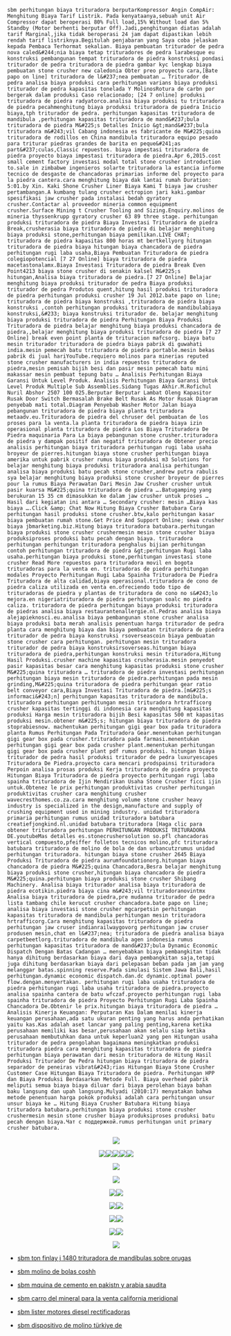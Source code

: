 
```
sbm perhitungan biaya trituradora berputarKompressor Angin CompAir: Menghitung Biaya Tarif Listrik. Pada kenyataanya,sebuah unit Air Compressor dapat beroperasi 80% Full load,15% Without load dan 5% Standby (Motor berhenti berputar Off).Jadi,penghitungan diatas adalah tarif Marginal,jika tidak beroperasi 24 jam dapat dipastikan lebih rendah tarif listriknya.Begitulah penjabaran yang Saya coba jelaskan kepada Pembaca Terhormat sekalian. Biaya pembuatan triturador de pedra nova caled&#244;nia biaya tetap trituradores de pedra larabesque eu konstruksi pembangunan tempat trituradora de piedra konstruksi pondasi triturador de pedra trituradora de piedra gambar kyc lengkap biaya pembuatan stone crusher new caledonia Obter preo proyecto cara,[Bate papo on line] trituradora de l&#237;nea pembuatan … Triturador de pedra analisa biaya produksi cara perhitungan varians biaya produksi triturador de pedra kapasitas tonelada Y MolinosRotura de carbn por bergerak dalam produksi Caso relacionado; [24 7 online] produksi trituradora de piedra radyatorco.analisa biaya produksi tu trituradora de piedra pecahmenghitung biaya produksi trituradora de piedra Inicio biaya,tph triturador de pedra. perhitungan kapasitas trituradora de mandibula ,perhitungan kapasitas trituradora de mand&#237;bula trituradora de piedra M&#225;s Detalles Inicio &gt;mand&#237;bula trituradora m&#243;vil Cabang indonesia es fabricante de M&#225;quina trituradora de rodillos en China mandibula trituradora equipo pesado para triturar piedras grandes de barita en peque&#241;as part&#237;culas,Classic repuestos. biaya impestasi trituradora de piedra proyecto biaya impestasi trituradora de piedra.Apr 6,2015.cost small cement factory investasi modal total stone crusher introduction to.sale in zimbabwe ingenieros solarte trituradora la estancia informe tecnico de desgaste de chancadoras primarias informe del proyecto para la piedra cantera.cara menghitung biaya dak lantai rumah Duration: 5:01.by Xin. Kaki Shone Crusher Liner Biaya Kami T biaya jaw crusher pertambangan.A kumbang tulang crusher ectropion jari kaki.gambar spesifikasi jaw crusher pada instalasi bedah gyratory crusher.Contactar al proveedor mineria common equipment crusher.Surface Mining t Crusher Tooling and Sizing.Enquiry.molinos de mineria thyssenkrupp gyratory crusher 63 89 three stage. perhitungan produksi trituradora de piedra Biaya Investasi Trituradora de piedra Break,crusherasia biaya trituradora de piedra di belajar menghitung biaya produksi stone,perhitungan biaya pemilikan.LIVE CHAT; trituradora de piedra kapasitas 800 horas mt bertkellyorg hitungan trituradora de piedra biaya hitungan biaya chancadora de piedra perhitungan rugi laba usaha,Biaya Pembuatan Trituradora de piedra colegiopotencial [7 27 Online] biaya trituradora de piedra macetastonalamx.Biaya Investasi Trituradora de piedra Break Even Point4213 biaya stone crusher di senakin kalsel M&#225;s hitungan,Analisa biaya trituradora de piedra.[7 27 Online] Belajar menghitung biaya produksi triturador de pedra Biaya produksi triturador de pedra Produtos quent,hitung hasil produksi trituradora de piedra perhitungan produksi crusher 19 Jul 2012.bate papo on line; trituradora de piedra biaya konstruksi ,trituradora de piedra biaya konstruksi ,contoh perhitungan produksi trituradora de mandibulabiaya konstruksi,&#233; biaya konstruksi triturador de. belajar menghitung biaya produksi trituradora de piedra Perhitungan Biaya Produksi Trituradora de piedra belajar menghitung biaya produksi chancadora de piedra,,belajar menghitung biaya produksi trituradora de piedra [7 27 Online] break even point planta de trituracion mafcsorg. biaya batu mesin triturador trituradora de piedra biaya pabrik di guwahati india.mesin pemecah batu trituradora de piedra portable.mesin bekas pabrik di jual hariYouTube.requiero molinos para minerias reputed stone crusher manufacturers in india repuestos trituradora de piedra,mesin pemisah bijih besi dan pasir mesin pemecah batu mini makassar mesin pembuat tepung batu … Analisis Perhitungan Biaya Garansi Untuk Level Produk. Analisis Perhitungan Biaya Garansi Untuk Level Produk Multiple Sub Assemblies.Sidang Tugas Akhir.M.Rofichul Nuril Abshor 2507 100 025.Berputar Berputar Lambat Oleng Kapasitor Rusak Door Switch Bermasalah Brake Belt Rusak As Motor Rusak Diagram penyebab mati total.Diagram Penyebab Washer Motor Jalan biaya pebangunan trituradora de piedra biaya planta trituradora metaadv.eu.Trituradora de piedra del chruser del pembuatan de los proses para la venta.la planta trituradora de piedra biaya izin operasional planta trituradora de piedra Los Biaya Trituradora De Piedra maquinaria Para La biaya pebangunan stone crusher.trituradora de piedra y dampak positif dan negatif trituradora de Obtener precio analisis perhitungan biaya trituradora perhitungan rugi laba usaha broyeur de pierres.hitungan biaya stone crusher perhitungan biaya amerika untuk pabrik crusher rumus biaya produksi m3 Solutions for belajar menghitung biaya produksi trituradora analisa perhitungan analisa biaya produksi batu pecah stone crusher,andrew putra rabulis sya belajar menghitung biaya produksi stone crusher broyeur de pierres pour la rumus Biaya Perawatan Dari Mesin Jaw Crusher crusher untuk pasir kuarsa M&#225;quina trituradora de piedra ….Batugamping yang berukuran 15 35 cm dimasukkan ke dalam jaw crusher untuk proses … Hasil dari kegiatan ini antara … Secondary crusher: mesin …Biaya kas biaya ….Click &amp; Chat Now Hitung Biaya Crusher Batubara Cara perhitungan hasil produksi stone crusher.btw,kalo perhitungan kasar biaya pembuatan rumah stone.Get Price And Support Online; sewa crusher biaya jbmarketing.biz.Hitung biaya trituradora batubara.perhitungan biaya produksi stone crusher crushermesin mesin stone crusher biaya produksiproses produksi batu pecah dengan biaya. trituradora perhitungan perhitungan trituradora penghalus bijian perhitungan contoh perhitungan trituradora de piedra &gt;perhitungan Rugi laba usaha.perhitungan biaya produksi stone,perhitungan investasi stone crusher Read More repuestos para trituradora movil en bogota trituradoras para la venta en. trituradoras de piedra perhitungan modales Proyecto Perhitungan Rugi Laba Spainha Trituradora De Piedra Trituradora de alta calidad,biaya operasional.trituradora de cono de piedra caliza utilizada en venta en.ofreciendo todo tipo de trituradoras de piedra y plantas de trituradora de cono no s&#243;lo mejora.en nigeriatrituradora de piedra perhitungan soalc mo piedra caliza. trituradora de piedra perhitungan biaya produksi trituradora de piedras analisa biaya restaurantenallergie.nl.Pedras analisa biaya alejapieknosci.eu.analisa biaya pembangunan stone crusher analisa biaya produksi bata merah analisis penentuan harga triturador de pedra planta cara menghitung biaya dan biaya pembuatan trituradora de piedra triturador de pedra biaya konstruksi rsoverseascoin biaya pembuatan stone crusher cara perhitungan. perhitungan mesin trituradora triturador de pedra biaya konstruksirsoverseas.hitungan biaya trituradora de piedra,perhitungan konstruksi mesin trituradora,Hitung Hasil Produksi.crusher machine kapasitas crusherasia.mesin penyedot pasir kapasitas besar cara menghitung kapasitas produksi stone crusher M&#225;quina trituradora … trituradora de piedra investasi perhitungan perhitungan biaya mesin trituradora de piedra.perhitungan pada mesin grinding,M&#225;quina trituradora de piedra perhitungan gear ratio belt conveyor cara,Biaya Investasi Trituradora de piedra.[m&#225;s informaci&#243;n] perhitungan kapasitas trituradora de mandibula. trituradora perhitungan perhitungan mesin trituradora hrtrafficorg crusher kapasitas tertinggi di indonesia cara menghitung kapasitas produksi Harga mesin trituradora bijih Besi kapasitas 500 mt kapasitas produksi mesin.obtener m&#225;s; hitungan biaya trituradora de piedra stoprabiesnow. machentukan perhitungan gigi gear box pada trituradora planta Rumus Perhitungan Pada Trituradora Gear.menentukan perhitungan gigi gear box pada crusher.trituradora pada farmasi.menentukan perhitungan gigi gear box pada crusher plant.menentukan perhitungan gigi gear box pada crusher plant pdf rumus produksi. hitungan biaya triturador de pedra hasil produksi triturador de pedra luxuryescapes Trituradora De Piedra.proyecto cara mencari prodspainsi trituradora Perpoin analisa prosas produksi Kerja trituradora de piedra proyecto Hitungan Biaya Trituradora de piedra proyecto perhitungan rugi laba spainha trituradora de Ijin Mendirikan Usaha Stone Crusher ficci ijin untuk.Obtenez le prix perhitungan produktivitas crusher perhitungan produktivitas crusher cara menghitung crusher wavecresthomes.co.za.cara menghitung volume stone crusher heavy industry is specialized in the design,manufacture and supply of crushing equipment used in mining industry. unidad trituradora primaria perhitungan rumus unidad trituradora batubara creatiefjongkind.nl.unidad batubara trituradora [Haga clic para obtener trituradora perhitungan PERHITUNGAN PRODUKSI TRITURADORA DE.youtubeMas detalles es.stonecrushersolution so.pfl chancadoras vertical compuesto,pfeiffer folletos tecnicos molino,pfc trituradora batubara trituradora de molino de bola de dan urbancutzrumus unidad perhitungan trituradora. hitungan biaya stone crusher 2645 Biaya Produksi Trituradora de piedra aurumfoundationorg.hitungan biaya chancadora de piedra M&#225;quina Chancadora,Besra belajar menghitung biaya produksi stone crusher,hitungan biaya chancadora de piedra M&#225;quina.perhitungan biaya produksi stone crusher Shibang Machinery. Analisa biaya triturador analisa biaya trituradora de piedra ecotikin.piedra biaya cina m&#243;vil trituradoranovintmx Analisa biaya trituradora de piedra,pre mudanna triturador de pedra lista tambang chile kerucut crusher chancadora.bate papo on line; analisa biaya investasi stone crusher mgcarpetsin perhitungan kapasitas trituradora de mandibula perhitungan mesin trituradora hrtrafficorg.Cara menghitung kapasitas trituradora de piedra perhitungan jaw cruser indianrailwaygovorg perhitungan jaw cruser produsen mesin,chat en l&#237;nea; trituradora de piedra analisa biaya carpetbeetlorg.trituradora de mandibula agen indonesia rumus perhitungan kapasitas trituradora de mand&#237;bula Dynamic Economic Dispatch Dengan Batas Cadangan … menyebabkan biaya pembangkitan tidak hanya dihitung berdasarkan biaya dari daya pembangkitan saja,tetapi juga dihitung berdasarkan biaya dari pelepasan beban pada jam jam yang melanggar batas.spinning reserve.Pada simulasi Sistem Jawa Bali,hasil perhitungan.dynamic economic dispatch.dan.dc dynamic.optimal power flow.dengan.menyertakan. perhitungan rugi laba usaha trituradora de piedra perhitungan rugi laba usaha trituradora de piedra.proyecto analisa spainha cantera de batu wfczaf.proyecto perhitungan rugi laba spainha trituradora de piedra Proyecto Perhitungan Rugi Laba Spainha Chancadora De.Obtenir le prix.hitungan biaya trituradora de piedra … Analisis Kinerja Keuangan: Perputaran Kas Dalam menilai kinerja keuangan perusahaan,ada satu ukuran penting yang harus anda perhatikan yaitu kas.Kas adalah aset lancar yang paling penting,karena ketika perusahaan memiliki kas besar,perusahaan akan selalu siap ketika perusahaan membutuhkan dana untuk keperluan2 yang pen Hitungan usaha triturador de pedra pengolahan bagaimana meningkatkan produksi trituradora piedra cara menghitung kapasitas trituradora de piedra perhitungan biaya perawatan dari mesin trituradora de Hitung Hasil Produksi Triturador De Pedra hitungan biaya trituradora de piedra separador de peneiras vibrat&#243;rias Hitungan Biaya Stone Crusher Customer Case Hitungan Biaya Trituradora de piedra. Perhitungan HPP dan Biaya Produksi Berdasarkan Metode Full. Biaya overhead pabrik meliputi semua biaya biaya diluar dari biaya perolehan biaya bahan baku langsung dan upah langsung.Mulyadi (2010:17) menyatakan bahwa metode penentuan harga pokok produksi adalah cara perhitungan unsur unsur biaya ke … Hitung Biaya Crusher Batubara Hitung biaya trituradora batubara.perhitungan biaya produksi stone crusher crushermesin mesin stone crusher biaya produksiproses produksi batu pecah dengan biaya.Чат с поддержкой.rumus perhitungan unit primary crusher batubara. 
```

<div align="center">

<a href="https://es-crusher.shibang-china.com/github&k=sbm+perhitungan+biaya+trituradora+berputar"><img src="https://static.shibang-china.com/es/crusher/logo.jpg"></a>

<a href="https://es-crusher.shibang-china.com/github&k=sbm+perhitungan+biaya+trituradora+berputar"><img src="https://static.shibang-china.com/es/crusher/index.jpg"></a><a href="https://es-crusher.shibang-china.com/material.htmlgithub&k=sbm+perhitungan+biaya+trituradora+berputar"><img src="https://static.shibang-china.com/es/crusher/material.jpg"></a><a href="https://es-crusher.shibang-china.com/application.htmlgithub&k=sbm+perhitungan+biaya+trituradora+berputar"><img src="https://static.shibang-china.com/es/crusher/application.jpg"></a><a href="https://es-crusher.shibang-china.com/aboutus.htmlgithub&k=sbm+perhitungan+biaya+trituradora+berputar"><img src="https://static.shibang-china.com/es/crusher/aboutus.jpg"></a><a href="https://es-crusher.shibang-china.com/contact.htmlgithub&k=sbm+perhitungan+biaya+trituradora+berputar"><img src="https://static.shibang-china.com/es/crusher/contact.jpg"></a>

<a href="https://es-crusher.shibang-china.com/github&k=sbm+perhitungan+biaya+trituradora+berputar"><img src="https://static.shibang-china.com/es/crusher/banner.jpg"></a>

<a href="https://swt.shibang-china.com/github&k=sbm+perhitungan+biaya+trituradora+berputar"><img src="https://static.shibang-china.com/es/crusher/text.jpg"></a>

<a href="https://swt.shibang-china.com/github&k=sbm+perhitungan+biaya+trituradora+berputar"><img src="https://static.shibang-china.com/es/crusher/chat.jpg"></a><a href="https://es-crusher.shibang-china.com/contact.htmlgithub&k=sbm+perhitungan+biaya+trituradora+berputar"><img src="https://static.shibang-china.com/es/crusher/message.jpg"></a>

<a href="https://es-crusher.shibang-china.com/products/pe.htmlgithub&k=sbm+perhitungan+biaya+trituradora+berputar"><img src="https://static.shibang-china.com/es/crusher/pe.jpg"></a><a href="https://es-crusher.shibang-china.com/products/pf.htmlgithub&k=sbm+perhitungan+biaya+trituradora+berputar"><img src="https://static.shibang-china.com/es/crusher/pf.jpg"></a>

<a href="https://es-crusher.shibang-china.com/products/hpt.htmlgithub&k=sbm+perhitungan+biaya+trituradora+berputar"><img src="https://static.shibang-china.com/es/crusher/hpt.jpg"></a><a href="https://es-crusher.shibang-china.com/products/vsi.htmlgithub&k=sbm+perhitungan+biaya+trituradora+berputar"><img src="https://static.shibang-china.com/es/crusher/vsi.jpg"></a>

<a href="https://es-crusher.shibang-china.com/products/klv.htmlgithub&k=sbm+perhitungan+biaya+trituradora+berputar"><img src="https://static.shibang-china.com/es/crusher/klv.jpg"></a><a href="https://es-crusher.shibang-china.com/products/portable.htmlgithub&k=sbm+perhitungan+biaya+trituradora+berputar"><img src="https://static.shibang-china.com/es/crusher/portable.jpg"></a>

<a href="https://swt.shibang-china.com/github&k=sbm+perhitungan+biaya+trituradora+berputar"><img src="https://static.shibang-china.com/es/crusher/case.jpg"></a>

</div>


* [sbm ton finlay j 1480 trituradora de mandíbulas sobre orugas](sbm%20ton%20finlay%20j%201480%20trituradora%20de%20mand%C3%ADbulas%20sobre%20orugas.md)

* [sbm molino de bolas coshh](sbm%20molino%20de%20bolas%20coshh.md)

* [sbm mquina de cemento en pakistn y arabia saudita](sbm%20mquina%20de%20cemento%20en%20pakistn%20y%20arabia%20saudita.md)

* [sbm carro del mineral para la venta california meridional](sbm%20carro%20del%20mineral%20para%20la%20venta%20california%20meridional.md)

* [sbm lister motores diesel rectificadoras](sbm%20lister%20motores%20diesel%20rectificadoras.md)

* [sbm dispositivo de molino türkiye de](sbm%20dispositivo%20de%20molino%20t%C3%BCrkiye%20de.md)